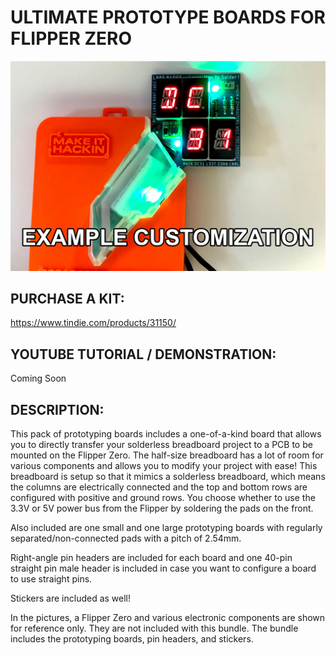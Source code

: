 # ULTIMATE PROTOTYPE BOARDS FOR FLIPPER ZERO

![alt text](https://raw.githubusercontent.com/MakeItHackin/L33TBadge/main/images/dc31.jpg)

## PURCHASE A KIT:
https://www.tindie.com/products/31150/

## YOUTUBE TUTORIAL / DEMONSTRATION: 
Coming Soon   

## DESCRIPTION:  
This pack of prototyping boards includes a one-of-a-kind board that allows you to directly transfer your solderless breadboard project to a PCB to be mounted on the Flipper Zero.  The half-size breadboard has a lot of room for various components and allows you to modify your project with ease!  This breadboard is setup so that it mimics a solderless breadboard, which means the columns are electrically connected and the top and bottom rows are configured with positive and ground rows.  You choose whether to use the 3.3V or 5V power bus from the Flipper by soldering the pads on the front.  

Also included are one small and one large prototyping boards with regularly separated/non-connected pads with a pitch of 2.54mm.  

Right-angle pin headers are included for each board and one 40-pin straight pin male header is included in case you want to configure a board to use straight pins.  

Stickers are included as well!

In the pictures, a Flipper Zero and various electronic components are shown for reference only.  They are not included with this bundle.  The bundle includes the prototyping boards, pin headers, and stickers.
